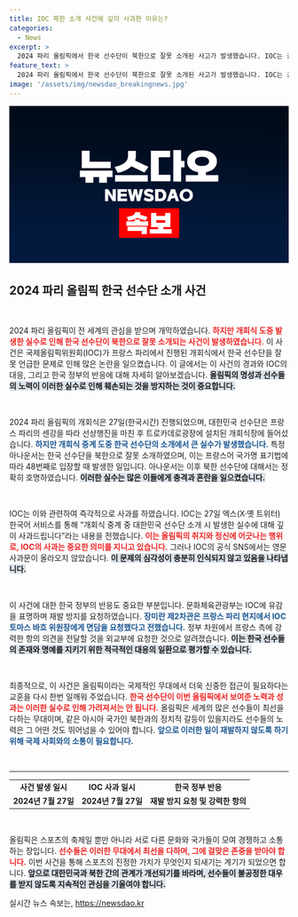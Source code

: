 ```yaml
---
title: IOC 북한 소개 사건에 깊이 사과한 이유는?
categories:
  - News
excerpt: >
  2024 파리 올림픽에서 한국 선수단이 북한으로 잘못 소개된 사고가 발생했습니다. IOC는 공식 사과를 발표했지만, 영문 SNS에서는 해당 내용이 없어 논란이 일고 있습니다. 자세한 경과를 확인해보세요!
feature_text: >
  2024 파리 올림픽에서 한국 선수단이 북한으로 잘못 소개된 사고가 발생했습니다. IOC는 공식 사과를 발표했지만, 영문 SNS에서는 해당 내용이 없어 논란이 일고 있습니다. 자세한 경과를 확인해보세요!
image: '/assets/img/newsdao_breakingnews.jpg'
---
```


<p><img src="/assets/img/newsdao_breakingnews.jpg" alt="ranknews 속보" /></p>

<h2 data-ke-size="size26">2024 파리 올림픽 한국 선수단 소개 사건</h2>

<p data-ke-size="size16">&nbsp;</p>

<p>2024 파리 올림픽이 전 세계의 관심을 받으며 개막하였습니다. <b><span style="color: #ee2323;">하지만 개회식 도중 발생한 실수로 인해 한국 선수단이 북한으로 잘못 소개되는 사건이 발생하였습니다.</span></b> 이 사건은 국제올림픽위원회(IOC)가 프랑스 파리에서 진행된 개회식에서 한국 선수단을 잘못 언급한 문제로 인해 많은 논란을 일으켰습니다. 이 글에서는 이 사건의 경과와 IOC의 대응, 그리고 한국 정부의 반응에 대해 자세히 알아보겠습니다. <b><span style="background-color: #21538527;">올림픽의 명성과 선수들의 노력이 이러한 실수로 인해 훼손되는 것을 방지하는 것이 중요합니다.</span></b></p>

<p data-ke-size="size16">&nbsp;</p>

<p>2024 파리 올림픽의 개회식은 27일(한국시간) 진행되었으며, 대한민국 선수단은 프랑스 파리의 센강을 따라 선상행진을 마친 후 트로카데로광장에 설치된 개회식장에 들어섰습니다. <b><span style="color: #1a5490;">하지만 개회식 중계 도중 한국 선수단의 소개에서 큰 실수가 발생했습니다.</span></b> 특정 아나운서는 한국 선수단을 북한으로 잘못 소개하였으며, 이는 프랑스어 국가명 표기법에 따라 48번째로 입장할 때 발생한 일입니다. 아나운서는 이후 북한 선수단에 대해서는 정확히 호명하였습니다. <b><span style="background-color: #21538527;">이러한 실수는 많은 이들에게 충격과 혼란을 일으켰습니다.</span></b></p>

<p data-ke-size="size16">&nbsp;</p>

<p>IOC는 이와 관련하여 즉각적으로 사과를 하였습니다. IOC는 27일 엑스(X·옛 트위터) 한국어 서비스를 통해 “개회식 중계 중 대한민국 선수단 소개 시 발생한 실수에 대해 깊이 사과드립니다”라는 내용을 전했습니다. <b><span style="color: #ee2323;">이는 올림픽의 취지와 정신에 어긋나는 행위로, IOC의 사과는 중요한 의미를 지니고 있습니다.</span></b> 그러나 IOC의 공식 SNS에서는 영문 사과문이 올라오지 않았습니다. <b><span style="background-color: #21538527;">이 문제의 심각성이 충분히 인식되지 않고 있음을 나타냅니다.</span></b></p>

<p data-ke-size="size16">&nbsp;</p>

<p>이 사건에 대한 한국 정부의 반응도 중요한 부분입니다. 문화체육관광부는 IOC에 유감을 표명하며 재발 방지를 요청하였습니다. <b><span style="color: #1a5490;">장미란 제2차관은 프랑스 파리 현지에서 IOC 토마스 바흐 위원장에게 면담을 요청했다고 전했습니다.</span></b> 정부 차원에서 프랑스 측에 강력한 항의 의견을 전달할 것을 외교부에 요청한 것으로 알려졌습니다. <b><span style="background-color: #21538527;">이는 한국 선수들의 존재와 명예를 지키기 위한 적극적인 대응의 일환으로 평가할 수 있습니다.</span></b></p>

<p data-ke-size="size16">&nbsp;</p>

<p>최종적으로, 이 사건은 올림픽이라는 국제적인 무대에서 더욱 신중한 접근이 필요하다는 교훈을 다시 한번 일깨워 주었습니다. <b><span style="color: #ee2323;">한국 선수단이 이번 올림픽에서 보여준 노력과 성과는 이러한 실수로 인해 가려져서는 안 됩니다.</span></b> 올림픽은 세계의 많은 선수들이 최선을 다하는 무대이며, 같은 아시아 국가인 북한과의 정치적 갈등이 있을지라도 선수들의 노력은 그 어떤 것도 뛰어넘을 수 있어야 합니다. <b><span style="color: #1a5490;">앞으로 이러한 일이 재발하지 않도록 하기 위해 국제 사회와의 소통이 필요합니다.</span></b> </p>

<p data-ke-size="size16">&nbsp;</p>

<hr>

<table style="width: 100%; border-collapse: collapse;">
<tbody>
<tr>
<td style="text-align: center; height: 17px;"><b>사건 발생 일시</b></td>
<td style="text-align: center; height: 17px;"><b>IOC 사과 일시</b></td>
<td style="text-align: center; height: 17px;"><b>한국 정부 반응</b></td>
</tr>
<tr>
<td style="text-align: center; height: 17px;"><b>2024년 7월 27일</b></td>
<td style="text-align: center; height: 17px;"><b>2024년 7월 27일</b></td>
<td style="text-align: center; height: 17px;"><b>재발 방지 요청 및 강력한 항의</b></td>
</tr>
</tbody>
</table>

<p data-ke-size="size16">&nbsp;</p>

<p>올림픽은 스포츠의 축제일 뿐만 아니라 서로 다른 문화와 국가들이 모여 경쟁하고 소통하는 장입니다. <b><span style="color: #ee2323;">선수들은 이러한 무대에서 최선을 다하며, 그에 걸맞은 존중을 받아야 합니다.</span></b> 이번 사건을 통해 스포츠의 진정한 가치가 무엇인지 되새기는 계기가 되었으면 합니다. <b><span style="background-color: #21538527;">앞으로 대한민국과 북한 간의 관계가 개선되기를 바라며, 선수들이 불공정한 대우를 받지 않도록 지속적인 관심을 기울여야 합니다.</span></b></p>
실시간 뉴스 속보는, <a href="https://newsdao.kr" rel="dofollow">https://newsdao.kr</a>


